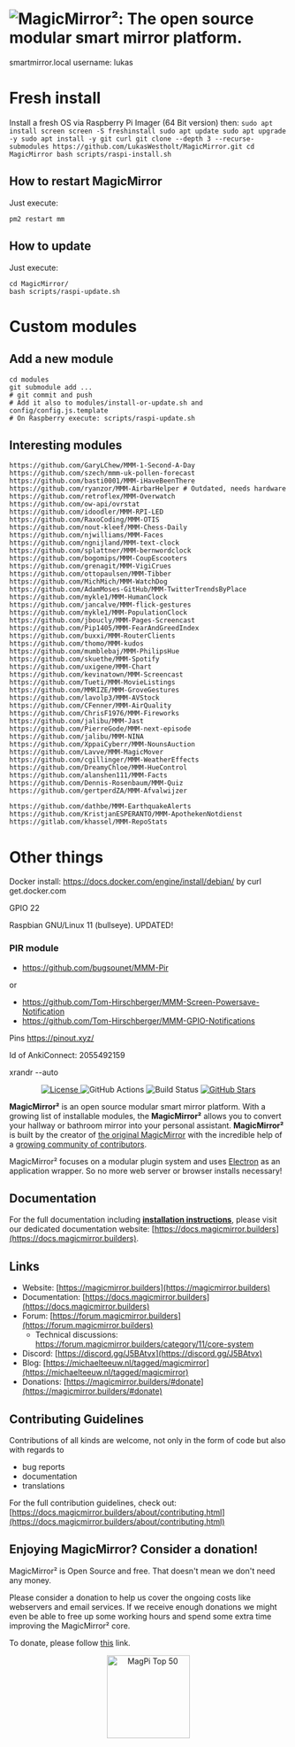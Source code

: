 # ![MagicMirror²: The open source modular smart mirror platform.](.github/header.png)

smartmirror.local
username: lukas

# Fresh install

Install a fresh OS via Raspberry Pi Imager (64 Bit version) then:
``
sudo apt install screen
screen -S freshinstall
sudo apt update
sudo apt upgrade -y
sudo apt install -y git curl
git clone --depth 3 --recurse-submodules https://github.com/LukasWestholt/MagicMirror.git
cd MagicMirror
bash scripts/raspi-install.sh
``

## How to restart MagicMirror

Just execute:
```
pm2 restart mm
```

## How to update

Just execute:
```
cd MagicMirror/
bash scripts/raspi-update.sh
```

# Custom modules

## Add a new module

```
cd modules
git submodule add ...
# git commit and push
# Add it also to modules/install-or-update.sh and config/config.js.template
# On Raspberry execute: scripts/raspi-update.sh
```

## Interesting modules

```
https://github.com/GaryLChew/MMM-1-Second-A-Day
https://github.com/szech/mmm-uk-pollen-forecast
https://github.com/basti0001/MMM-iHaveBeenThere
https://github.com/ryanzor/MMM-AirbarHelper # Outdated, needs hardware
https://github.com/retroflex/MMM-Overwatch
https://github.com/ow-api/ovrstat
https://github.com/idoodler/MMM-RPI-LED
https://github.com/RaxoCoding/MMM-OTIS
https://github.com/nout-kleef/MMM-Chess-Daily
https://github.com/njwilliams/MMM-Faces
https://github.com/ngnijland/MMM-text-clock
https://github.com/splattner/MMM-bernwordclock
https://github.com/bogomips/MMM-CoupEscooters
https://github.com/grenagit/MMM-VigiCrues
https://github.com/ottopaulsen/MMM-Tibber
https://github.com/MichMich/MMM-WatchDog
https://github.com/AdamMoses-GitHub/MMM-TwitterTrendsByPlace
https://github.com/mykle1/MMM-HumanClock
https://github.com/jancalve/MMM-flick-gestures
https://github.com/mykle1/MMM-PopulationClock
https://github.com/jboucly/MMM-Pages-Screencast
https://github.com/Pip1405/MMM-FearAndGreedIndex
https://github.com/buxxi/MMM-RouterClients
https://github.com/thomo/MMM-kudos
https://github.com/mumblebaj/MMM-PhilipsHue
https://github.com/skuethe/MMM-Spotify
https://github.com/uxigene/MMM-Chart
https://github.com/kevinatown/MMM-Screencast
https://github.com/Tueti/MMM-MovieListings
https://github.com/MMRIZE/MMM-GroveGestures
https://github.com/lavolp3/MMM-AVStock
https://github.com/CFenner/MMM-AirQuality
https://github.com/ChrisF1976/MMM-Fireworks
https://github.com/jalibu/MMM-Jast
https://github.com/PierreGode/MMM-next-episode
https://github.com/jalibu/MMM-NINA
https://github.com/XppaiCyberr/MMM-NounsAuction
https://github.com/Lavve/MMM-MagicMover
https://github.com/cgillinger/MMM-WeatherEffects
https://github.com/DreamyChloe/MMM-HueControl
https://github.com/alanshen111/MMM-Facts
https://github.com/Dennis-Rosenbaum/MMM-Quiz
https://github.com/gertperdZA/MMM-Afvalwijzer

https://github.com/dathbe/MMM-EarthquakeAlerts
https://github.com/KristjanESPERANTO/MMM-ApothekenNotdienst
https://gitlab.com/khassel/MMM-RepoStats
```

# Other things

Docker install: https://docs.docker.com/engine/install/debian/ by curl get.docker.com

GPIO 22

Raspbian GNU/Linux 11 (bullseye). UPDATED!


### PIR module
- https://github.com/bugsounet/MMM-Pir

or

- https://github.com/Tom-Hirschberger/MMM-Screen-Powersave-Notification
- https://github.com/Tom-Hirschberger/MMM-GPIO-Notifications


Pins https://pinout.xyz/

Id of AnkiConnect: 2055492159


xrandr --auto



<p style="text-align: center">
  <a href="https://choosealicense.com/licenses/mit">
  <img src="https://img.shields.io/badge/license-MIT-blue.svg" alt="License">
 </a>
 <img src="https://img.shields.io/github/actions/workflow/status/magicmirrororg/magicmirror/automated-tests.yaml" alt="GitHub Actions">
 <img src="https://img.shields.io/github/check-runs/magicmirrororg/magicmirror/master" alt="Build Status">
 <a href="https://github.com/MagicMirrorOrg/MagicMirror">
  <img src="https://img.shields.io/github/stars/magicmirrororg/magicmirror?style=social" alt="GitHub Stars">
 </a>
</p>

**MagicMirror²** is an open source modular smart mirror platform. With a growing list of installable modules, the **MagicMirror²** allows you to convert your hallway or bathroom mirror into your personal assistant. **MagicMirror²** is built by the creator of [the original MagicMirror](https://michaelteeuw.nl/tagged/magicmirror) with the incredible help of a [growing community of contributors](https://github.com/MagicMirrorOrg/MagicMirror/graphs/contributors).

MagicMirror² focuses on a modular plugin system and uses [Electron](https://www.electronjs.org/) as an application wrapper. So no more web server or browser installs necessary!

## Documentation

For the full documentation including **[installation instructions](https://docs.magicmirror.builders/getting-started/installation.html)**, please visit our dedicated documentation website: [https://docs.magicmirror.builders](https://docs.magicmirror.builders).

## Links

- Website: [https://magicmirror.builders](https://magicmirror.builders)
- Documentation: [https://docs.magicmirror.builders](https://docs.magicmirror.builders)
- Forum: [https://forum.magicmirror.builders](https://forum.magicmirror.builders)
  - Technical discussions: <https://forum.magicmirror.builders/category/11/core-system>
- Discord: [https://discord.gg/J5BAtvx](https://discord.gg/J5BAtvx)
- Blog: [https://michaelteeuw.nl/tagged/magicmirror](https://michaelteeuw.nl/tagged/magicmirror)
- Donations: [https://magicmirror.builders/#donate](https://magicmirror.builders/#donate)

## Contributing Guidelines

Contributions of all kinds are welcome, not only in the form of code but also with regards to

- bug reports
- documentation
- translations

For the full contribution guidelines, check out: [https://docs.magicmirror.builders/about/contributing.html](https://docs.magicmirror.builders/about/contributing.html)

## Enjoying MagicMirror? Consider a donation!

MagicMirror² is Open Source and free. That doesn't mean we don't need any money.

Please consider a donation to help us cover the ongoing costs like webservers and email services.
If we receive enough donations we might even be able to free up some working hours and spend some extra time improving the MagicMirror² core.

To donate, please follow [this](https://www.paypal.com/cgi-bin/webscr?cmd=_s-xclick&hosted_button_id=G5D8E9MR5DTD2&source=url) link.

<p style="text-align: center">
  <a href="https://forum.magicmirror.builders/topic/728/magicmirror-is-voted-number-1-in-the-magpi-top-50"><img src="https://magicmirror.builders/img/magpi-best-watermark-custom.png" width="150" alt="MagPi Top 50"></a>
</p>
